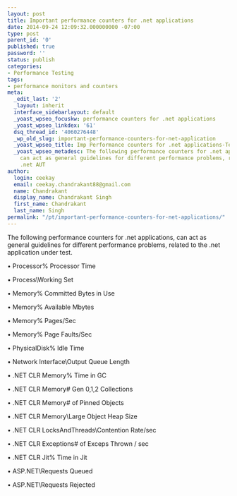 ```yaml
---
layout: post
title: Important performance counters for .net applications
date: 2014-09-24 12:09:32.000000000 -07:00
type: post
parent_id: '0'
published: true
password: ''
status: publish
categories:
- Performance Testing
tags:
- performance monitors and counters
meta:
  _edit_last: '2'
  _layout: inherit
  interface_sidebarlayout: default
  _yoast_wpseo_focuskw: performance counters for .net applications
  _yoast_wpseo_linkdex: '61'
  dsq_thread_id: '4060276448'
  _wp_old_slug: important-performance-counters-for-net-application
  _yoast_wpseo_title: Imp Performance counters for .net applications-TechSquids
  _yoast_wpseo_metadesc: The following performance counters for .net applications,
    can act as general guidelines for different performance problems, related to the
    .net AUT
author:
  login: ceekay
  email: ceekay.chandrakant88@gmail.com
  name: Chandrakant
  display_name: Chandrakant Singh
  first_name: Chandrakant
  last_name: Singh
permalink: "/pt/important-performance-counters-for-net-applications/"
---
```


The following performance counters for .net applications, can act as general guidelines for different performance problems, related to the .net application under test.

• Processor\% Processor Time

• Process\Working Set

• Memory\% Committed Bytes in Use

• Memory\% Available Mbytes

• Memory\% Pages/Sec

• Memory\% Page Faults/Sec

• PhysicalDisk\% Idle Time

• Network Interface\Output Queue Length

• .NET CLR Memory\% Time in GC

• .NET CLR Memory\# Gen 0,1,2 Collections

• .NET CLR Memory\# of Pinned Objects

• .NET CLR Memory\Large Object Heap Size

• .NET CLR LocksAndThreads\Contention Rate/sec

•&nbsp;.NET CLR Exceptions\# of Exceps Thrown / sec

• .NET CLR Jit\% Time in Jit

• ASP.NET\Requests Queued

• ASP.NET\Requests Rejected

